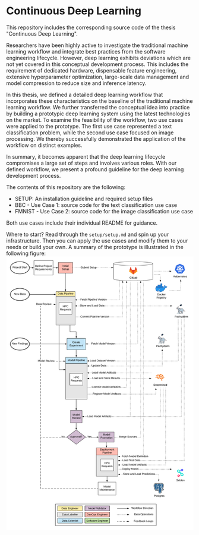 # Continuous Deep Learning

This repository includes the corresponding source code of the thesis "Continuous Deep Learning".

Researchers have been highly active to investigate the traditional machine learning workflow and integrate best practices from the software engineering lifecycle. However, deep learning exhibits deviations which are not yet covered in this conceptual development process. This includes the requirement of dedicated hardware, dispensable feature engineering, extensive hyperparameter optimization, large-scale data management and model compression to reduce size and inference latency.

In this thesis, we defined a detailed deep learning workflow that incorporates these characteristics on the baseline of the traditional machine learning workflow. We further transferred the conceptual idea into practice by building a prototypic deep learning system using the latest technologies on the market. To examine the feasibility of the workflow, two use cases were applied to the prototype. The first use case represented a text classification problem, while the second use case focused on image processing. We thereby successfully demonstrated the application of the workflow on distinct examples.

In summary, it becomes apparent that the deep learning lifecycle compromises a large set of steps and involves various roles. With our defined workflow, we present a profound guideline for the deep learning development process.

The contents of this repository are the following:

- SETUP: An installation guideline and required setup files
- BBC - Use Case 1: source code for the text classification use case
- FMNIST - Use Case 2: source code for the image classification use case

Both use cases include their individual README for guidance.

Where to start? Read through the `setup/setup.md` and spin up your infrastructure. Then you can apply the use cases and modify them to your needs or build your own. A summary of the prototype is illustrated in the following figure: ![resources/prototype_overview.png](resources/prototype_overview.png)
